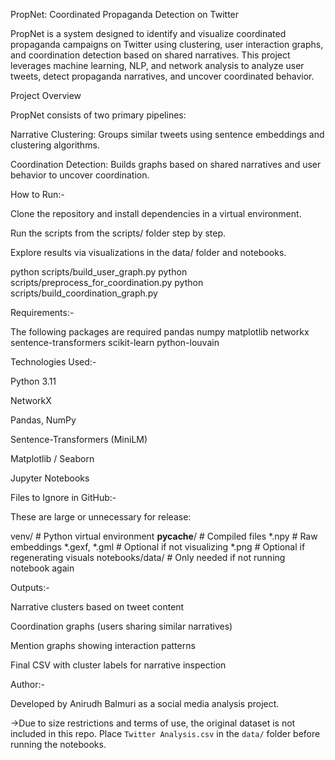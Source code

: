 PropNet: Coordinated Propaganda Detection on Twitter

PropNet is a system designed to identify and visualize coordinated propaganda campaigns on Twitter using clustering, user interaction graphs, and coordination detection based on shared narratives. This project leverages machine learning, NLP, and network analysis to analyze user tweets, detect propaganda narratives, and uncover coordinated behavior.

 Project Overview

PropNet consists of two primary pipelines:

Narrative Clustering: Groups similar tweets using sentence embeddings and clustering algorithms.

Coordination Detection: Builds graphs based on shared narratives and user behavior to uncover coordination.


How to Run:-

Clone the repository and install dependencies in a virtual environment.

Run the scripts from the scripts/ folder step by step.

Explore results via visualizations in the data/ folder and notebooks.

python scripts/build_user_graph.py
python scripts/preprocess_for_coordination.py
python scripts/build_coordination_graph.py

Requirements:-

The following packages are required
pandas
numpy
matplotlib
networkx
sentence-transformers
scikit-learn
python-louvain

 Technologies Used:-

Python 3.11

NetworkX

Pandas, NumPy

Sentence-Transformers (MiniLM)

Matplotlib / Seaborn

Jupyter Notebooks

Files to Ignore in GitHub:-

These are large or unnecessary for  release:

venv/                    # Python virtual environment
__pycache__/             # Compiled files
*.npy                    # Raw embeddings
*.gexf, *.gml            # Optional if not visualizing
*.png                    # Optional if regenerating visuals
notebooks/data/          # Only needed if not running notebook again

 Outputs:-

Narrative clusters based on tweet content

Coordination graphs (users sharing similar narratives)

Mention graphs showing interaction patterns

Final CSV with cluster labels for narrative inspection

 Author:-

Developed by Anirudh Balmuri as a social media analysis project.

->Due to size restrictions and terms of use, the original dataset is not included in this repo.
 Place `Twitter Analysis.csv` in the `data/` folder before running the notebooks.


